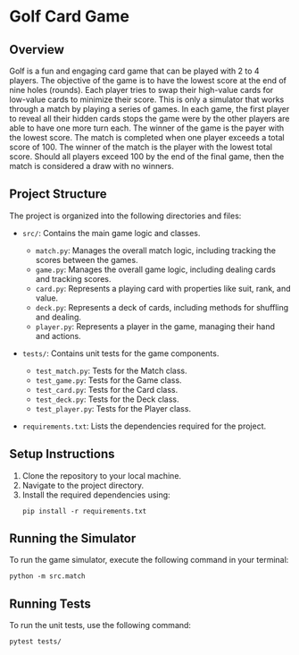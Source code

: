 # Golf Card Game

## Overview
Golf is a fun and engaging card game that can be played with 2 to 4 players. The objective of the game is to have the lowest score at the end of nine holes (rounds). Each player tries to swap their high-value cards for low-value cards to minimize their score. This 
is only a simulator that works through a match by playing a series of games. In each game, the first player to reveal all their hidden
cards stops the game were by the other players are able to have one more turn each. The winner of the game is the payer with the lowest
score. The match is completed when one player exceeds a total score of 100. The winner of the match is the player with the lowest total
score. Should all players exceed 100 by the end of the final game, then the match is considered a draw with no winners.

## Project Structure
The project is organized into the following directories and files:

- `src/`: Contains the main game logic and classes.
  - `match.py`: Manages the overall match logic, including tracking the scores between the games.
  - `game.py`: Manages the overall game logic, including dealing cards and tracking scores.
  - `card.py`: Represents a playing card with properties like suit, rank, and value.
  - `deck.py`: Represents a deck of cards, including methods for shuffling and dealing.
  - `player.py`: Represents a player in the game, managing their hand and actions.

- `tests/`: Contains unit tests for the game components.
  - `test_match.py`: Tests for the Match class.
  - `test_game.py`: Tests for the Game class.
  - `test_card.py`: Tests for the Card class.
  - `test_deck.py`: Tests for the Deck class.
  - `test_player.py`: Tests for the Player class.

- `requirements.txt`: Lists the dependencies required for the project.

## Setup Instructions
1. Clone the repository to your local machine.
2. Navigate to the project directory.
3. Install the required dependencies using:
   ```
   pip install -r requirements.txt
   ```

## Running the Simulator
To run the game simulator, execute the following command in your terminal:
```
python -m src.match
```

## Running Tests
To run the unit tests, use the following command:
```
pytest tests/
```

